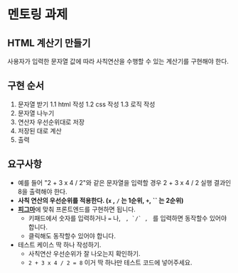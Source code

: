 # 멘토링 과제

## HTML 계산기 만들기

사용자가 입력한 문자열 값에 따라 사칙연산을 수행할 수 있는 계산기를 구현해야 한다.

## 구현 순서

1. 문자열 받기
    1.1 html 작성
    1.2 css 작성
    1.3 로직 작성
2. 문자열 나누기
3. 연산자 우선순위대로 저장
4. 저장된 대로 계산
5. 출력

## 요구사항

- 예를 들어 "2 + 3 x 4 / 2"와 같은 문자열을 입력할 경우 2 + 3 x 4 / 2 실행 결과인 8을 출력해야 한다.
- **사칙 연산의 우선순위를 적용한다. (`x` , `/` 는 1순위, `+`, `` 는 2순위)**
- [**피그마**](https://www.figma.com/design/PUwKOQ98OulmCcWqJLkkvf/%EA%B3%BC%EC%A0%9C-%EB%AA%A9%EB%A1%9D?node-id=1-3&t=2BXcqg02LGA3iIJA-4)에 맞춰 프론트엔드를 구현하면 됩니다.
    - 키패드에서 숫자를 입력하거나 `=` 나, `` , `/` , `` 를 입력하면 동작할수 있어야 합니다.
    - 클릭해도 동작할수 있어야 합니다.
- 테스트 케이스 딱 하나 작성하기.
    - 사칙연산 우선순위가 잘 나오는지 확인하기.
    - `2 + 3 x 4 / 2 = 8` 이거 딱 하나만 테스트 코드에 넣어주세요.
